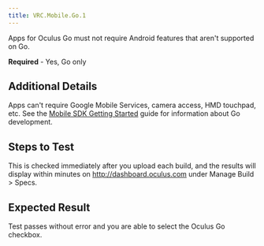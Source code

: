 ```yaml
---
title: VRC.Mobile.Go.1
---
```

Apps for Oculus Go must not require Android features that aren't supported on Go.

**Required** - Yes, Go only

## Additional Details

Apps can't require Google Mobile Services, camera access, HMD touchpad, etc. See the [Mobile SDK Getting Started](/documentation/mobilesdk/latest/concepts/book-intro/) guide for information about Go development.

## Steps to Test

This is checked immediately after you upload each build, and the results will display within minutes on http://dashboard.oculus.com under Manage Build > Specs.

## Expected Result

Test passes without error and you are able to select the Oculus Go checkbox.

